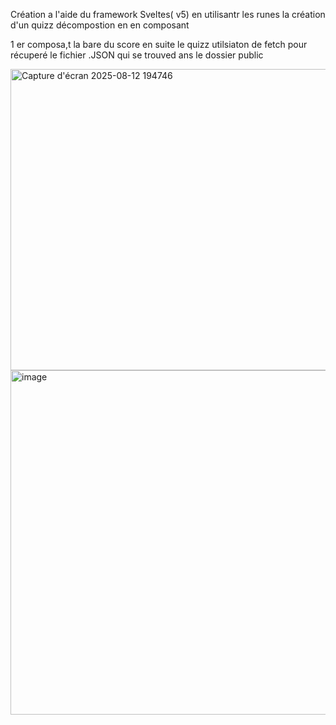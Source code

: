 Création a l'aide du framework Sveltes( v5) en utilisantr les runes la création d'un quizz
décompostion en en composant 

1 er composa,t la bare du score en suite le quizz utilsiaton de fetch pour récuperé le fichier .JSON qui se trouved ans le dossier public



<img width="1073" height="482" alt="Capture d'écran 2025-08-12 194746" src="https://github.com/user-attachments/assets/40cecaec-1af0-4d2e-adb2-96b51f6d44b9" />
<img width="716" height="551" alt="image" src="https://github.com/user-attachments/assets/3d73cd19-7d3d-418b-8265-0f8d14220d2d" />
